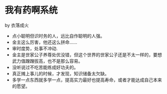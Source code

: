 # 我有药啊系统

by 衣落成火

- 点小聪明但识时务的人，远比自作聪明的人强。
- 金主这么厉害，他还这么拼命……
- 审时度势，处事不冲动.
- 金主是世家公子养尊处优没错，但这个世界的世家公子还是不太一样的，要想武力值蹭蹭拔高，也不是那么容易。
- 没听说过不吃苦能练成好功夫的。
- 真正摊上事儿的时候，才发现，知识储备太欠缺。
- 多学一点东西就多学一点，提高实力最好也提高寿命，或者才能达成自己本来的愿望。
